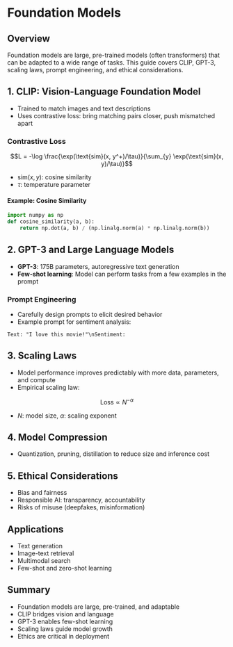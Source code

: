 # Foundation Models

## Overview

Foundation models are large, pre-trained models (often transformers) that can be adapted to a wide range of tasks. This guide covers CLIP, GPT-3, scaling laws, prompt engineering, and ethical considerations.

## 1. CLIP: Vision-Language Foundation Model

- Trained to match images and text descriptions
- Uses contrastive loss: bring matching pairs closer, push mismatched apart

### Contrastive Loss
```math
L = -\log \frac{\exp(\text{sim}(x, y^+)/\tau)}{\sum_{y} \exp(\text{sim}(x, y)/\tau)}
```
- $\text{sim}(x, y)$: cosine similarity
- $\tau$: temperature parameter

#### Example: Cosine Similarity
```python
import numpy as np
def cosine_similarity(a, b):
    return np.dot(a, b) / (np.linalg.norm(a) * np.linalg.norm(b))
```

## 2. GPT-3 and Large Language Models

- **GPT-3**: 175B parameters, autoregressive text generation
- **Few-shot learning**: Model can perform tasks from a few examples in the prompt

### Prompt Engineering
- Carefully design prompts to elicit desired behavior
- Example prompt for sentiment analysis:
```
Text: "I love this movie!"\nSentiment:
```

## 3. Scaling Laws

- Model performance improves predictably with more data, parameters, and compute
- Empirical scaling law:
```math
\text{Loss} \propto N^{-\alpha}
```
- $N$: model size, $\alpha$: scaling exponent

## 4. Model Compression
- Quantization, pruning, distillation to reduce size and inference cost

## 5. Ethical Considerations
- Bias and fairness
- Responsible AI: transparency, accountability
- Risks of misuse (deepfakes, misinformation)

## Applications
- Text generation
- Image-text retrieval
- Multimodal search
- Few-shot and zero-shot learning

## Summary
- Foundation models are large, pre-trained, and adaptable
- CLIP bridges vision and language
- GPT-3 enables few-shot learning
- Scaling laws guide model growth
- Ethics are critical in deployment 